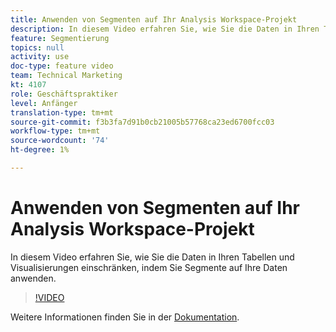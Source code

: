 ```yaml
---
title: Anwenden von Segmenten auf Ihr Analysis Workspace-Projekt
description: In diesem Video erfahren Sie, wie Sie die Daten in Ihren Tabellen und Visualisierungen einschränken, indem Sie Segmente auf Ihre Daten anwenden.
feature: Segmentierung
topics: null
activity: use
doc-type: feature video
team: Technical Marketing
kt: 4107
role: Geschäftspraktiker
level: Anfänger
translation-type: tm+mt
source-git-commit: f3b3fa7d91b0cb21005b57768ca23ed6700fcc03
workflow-type: tm+mt
source-wordcount: '74'
ht-degree: 1%

---
```



# Anwenden von Segmenten auf Ihr Analysis Workspace-Projekt

In diesem Video erfahren Sie, wie Sie die Daten in Ihren Tabellen und Visualisierungen einschränken, indem Sie Segmente auf Ihre Daten anwenden.

>[!VIDEO](https://video.tv.adobe.com/v/30994/?quality=12)

Weitere Informationen finden Sie in der [Dokumentation](https://docs.adobe.com/content/help/en/analytics/components/segmentation/segmentation-workflow/t-seg-apply.html).
